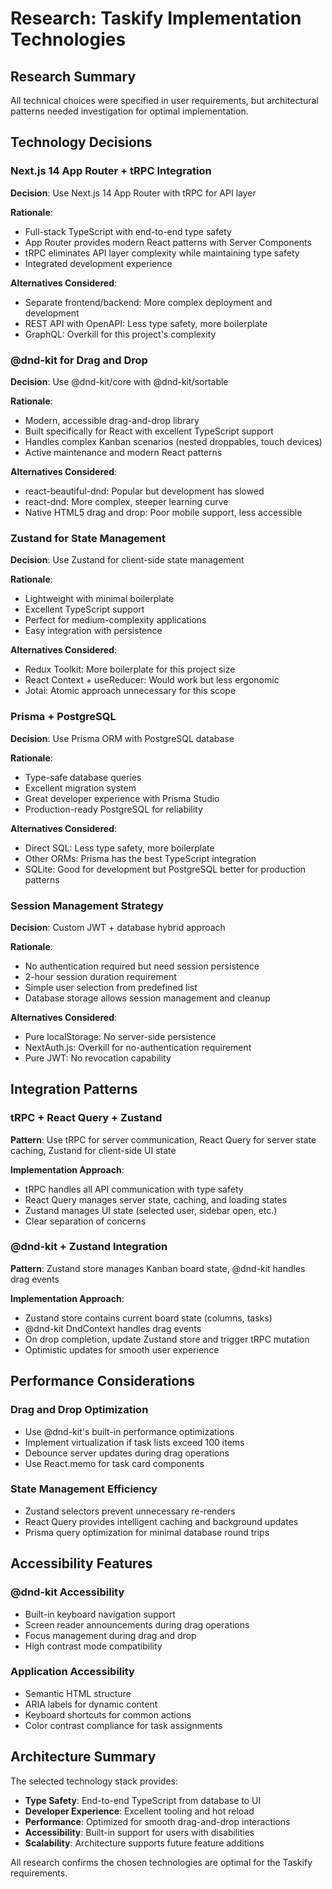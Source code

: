 # Research: Taskify Implementation Technologies

## Research Summary

All technical choices were specified in user requirements, but architectural patterns needed investigation for optimal implementation.

## Technology Decisions

### Next.js 14 App Router + tRPC Integration

**Decision**: Use Next.js 14 App Router with tRPC for API layer

**Rationale**: 
- Full-stack TypeScript with end-to-end type safety
- App Router provides modern React patterns with Server Components
- tRPC eliminates API layer complexity while maintaining type safety
- Integrated development experience

**Alternatives Considered**:
- Separate frontend/backend: More complex deployment and development
- REST API with OpenAPI: Less type safety, more boilerplate
- GraphQL: Overkill for this project's complexity

### @dnd-kit for Drag and Drop

**Decision**: Use @dnd-kit/core with @dnd-kit/sortable

**Rationale**:
- Modern, accessible drag-and-drop library
- Built specifically for React with excellent TypeScript support
- Handles complex Kanban scenarios (nested droppables, touch devices)
- Active maintenance and modern React patterns

**Alternatives Considered**:
- react-beautiful-dnd: Popular but development has slowed
- react-dnd: More complex, steeper learning curve
- Native HTML5 drag and drop: Poor mobile support, less accessible

### Zustand for State Management

**Decision**: Use Zustand for client-side state management

**Rationale**:
- Lightweight with minimal boilerplate
- Excellent TypeScript support
- Perfect for medium-complexity applications
- Easy integration with persistence

**Alternatives Considered**:
- Redux Toolkit: More boilerplate for this project size
- React Context + useReducer: Would work but less ergonomic
- Jotai: Atomic approach unnecessary for this scope

### Prisma + PostgreSQL

**Decision**: Use Prisma ORM with PostgreSQL database

**Rationale**:
- Type-safe database queries
- Excellent migration system
- Great developer experience with Prisma Studio
- Production-ready PostgreSQL for reliability

**Alternatives Considered**:
- Direct SQL: Less type safety, more boilerplate
- Other ORMs: Prisma has the best TypeScript integration
- SQLite: Good for development but PostgreSQL better for production patterns

### Session Management Strategy

**Decision**: Custom JWT + database hybrid approach

**Rationale**:
- No authentication required but need session persistence
- 2-hour session duration requirement
- Simple user selection from predefined list
- Database storage allows session management and cleanup

**Alternatives Considered**:
- Pure localStorage: No server-side persistence
- NextAuth.js: Overkill for no-authentication requirement  
- Pure JWT: No revocation capability

## Integration Patterns

### tRPC + React Query + Zustand

**Pattern**: Use tRPC for server communication, React Query for server state caching, Zustand for client-side UI state

**Implementation Approach**:
- tRPC handles all API communication with type safety
- React Query manages server state, caching, and loading states  
- Zustand manages UI state (selected user, sidebar open, etc.)
- Clear separation of concerns

### @dnd-kit + Zustand Integration

**Pattern**: Zustand store manages Kanban board state, @dnd-kit handles drag events

**Implementation Approach**:
- Zustand store contains current board state (columns, tasks)
- @dnd-kit DndContext handles drag events
- On drop completion, update Zustand store and trigger tRPC mutation
- Optimistic updates for smooth user experience

## Performance Considerations

### Drag and Drop Optimization

- Use @dnd-kit's built-in performance optimizations
- Implement virtualization if task lists exceed 100 items
- Debounce server updates during drag operations
- Use React.memo for task card components

### State Management Efficiency

- Zustand selectors prevent unnecessary re-renders
- React Query provides intelligent caching and background updates
- Prisma query optimization for minimal database round trips

## Accessibility Features

### @dnd-kit Accessibility

- Built-in keyboard navigation support
- Screen reader announcements during drag operations
- Focus management during drag and drop
- High contrast mode compatibility

### Application Accessibility

- Semantic HTML structure
- ARIA labels for dynamic content
- Keyboard shortcuts for common actions
- Color contrast compliance for task assignments

## Architecture Summary

The selected technology stack provides:
- **Type Safety**: End-to-end TypeScript from database to UI
- **Developer Experience**: Excellent tooling and hot reload
- **Performance**: Optimized for smooth drag-and-drop interactions  
- **Accessibility**: Built-in support for users with disabilities
- **Scalability**: Architecture supports future feature additions

All research confirms the chosen technologies are optimal for the Taskify requirements.